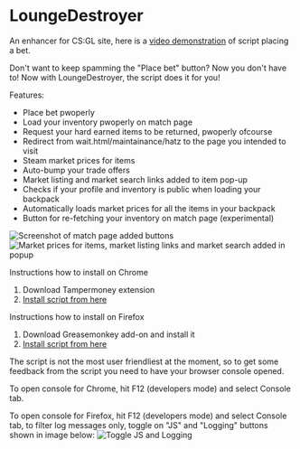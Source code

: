 LoungeDestroyer
==============

An enhancer for CS:GL site, here is a [video demonstration](http://youtu.be/JT2a4h35o90) of script placing a bet.

Don't want to keep spamming the "Place bet" button? Now you don't have to! Now with LoungeDestroyer, the script does it for you!

Features:
* Place bet pwoperly
* Load your inventory pwoperly on match page
* Request your hard earned items to be returned, pwoperly ofcourse
* Redirect from wait.html/maintainance/hatz to the page you intended to visit
* Steam market prices for items
* Auto-bump your trade offers
* Market listing and market search links added to item pop-up
* Checks if your profile and inventory is public when loading your backpack
* Automatically loads market prices for all the items in your backpack
* Button for re-fetching your inventory on match page (experimental)

![Screenshot of match page added buttons](http://puu.sh/ax7Wr/512a8e7c7a.png)
![Market prices for items, market listing links and market search added in popup](http://puu.sh/ax7TU/12d8c2a2bb.png)

Instructions how to install on Chrome

1. Download Tampermoney extension
2. [Install script from here](http://ncla.me/csgl3000/csgl3000.user.js)

Instructions how to install on Firefox
1. Download Greasemonkey add-on and install it
2. [Install script from here](http://ncla.me/csgl3000/csgl3000.user.js)

The script is not the most user friendliest at the moment, so to get some feedback from the script you need to have your browser console opened.

To open console for Chrome, hit F12 (developers mode) and select Console tab.

To open console for Firefox, hit F12 (developers mode) and select Console tab, to filter log messages only, toggle on "JS" and "Logging" buttons shown in image below:
![Toggle JS and Logging](http://puu.sh/ax7MR/e8641ac1ac.png)
